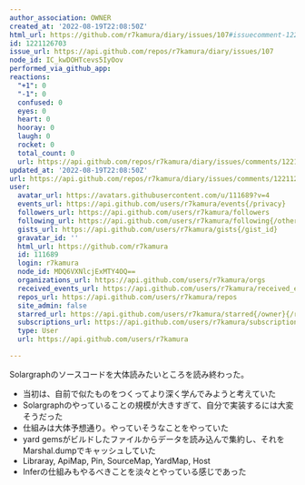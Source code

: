 ```yaml
---
author_association: OWNER
created_at: '2022-08-19T22:08:50Z'
html_url: https://github.com/r7kamura/diary/issues/107#issuecomment-1221126703
id: 1221126703
issue_url: https://api.github.com/repos/r7kamura/diary/issues/107
node_id: IC_kwDOHTcevs5IyOov
performed_via_github_app: 
reactions:
  "+1": 0
  "-1": 0
  confused: 0
  eyes: 0
  heart: 0
  hooray: 0
  laugh: 0
  rocket: 0
  total_count: 0
  url: https://api.github.com/repos/r7kamura/diary/issues/comments/1221126703/reactions
updated_at: '2022-08-19T22:08:50Z'
url: https://api.github.com/repos/r7kamura/diary/issues/comments/1221126703
user:
  avatar_url: https://avatars.githubusercontent.com/u/111689?v=4
  events_url: https://api.github.com/users/r7kamura/events{/privacy}
  followers_url: https://api.github.com/users/r7kamura/followers
  following_url: https://api.github.com/users/r7kamura/following{/other_user}
  gists_url: https://api.github.com/users/r7kamura/gists{/gist_id}
  gravatar_id: ''
  html_url: https://github.com/r7kamura
  id: 111689
  login: r7kamura
  node_id: MDQ6VXNlcjExMTY4OQ==
  organizations_url: https://api.github.com/users/r7kamura/orgs
  received_events_url: https://api.github.com/users/r7kamura/received_events
  repos_url: https://api.github.com/users/r7kamura/repos
  site_admin: false
  starred_url: https://api.github.com/users/r7kamura/starred{/owner}{/repo}
  subscriptions_url: https://api.github.com/users/r7kamura/subscriptions
  type: User
  url: https://api.github.com/users/r7kamura

---
```

Solargraphのソースコードを大体読みたいところを読み終わった。

- 当初は、自前で似たものをつくってより深く学んでみようと考えていた
- Solargraphのやっていることの規模が大きすぎて、自分で実装するには大変そうだった
- 仕組みは大体予想通り。やっていそうなことをやっていた
- yard gemsがビルドしたファイルからデータを読み込んで集約し、それをMarshal.dumpでキャッシュしていた
- Libraray, ApiMap, Pin, SourceMap, YardMap, Host
- Inferの仕組みもやるべきことを淡々とやっている感じであった